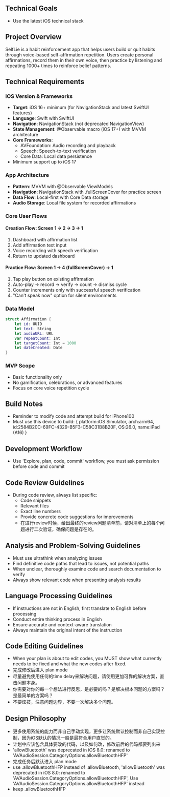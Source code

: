 ## Technical Goals
- Use the latest iOS technical stack

## Project Overview
SelfLie is a habit reinforcement app that helps users build or quit habits through voice-based self-affirmation repetition. Users create personal affirmations, record them in their own voice, then practice by listening and repeating 1000+ times to reinforce belief patterns.

## Technical Requirements

### iOS Version & Frameworks
- **Target**: iOS 16+ minimum (for NavigationStack and latest SwiftUI features)
- **Language**: Swift with SwiftUI
- **Navigation**: NavigationStack (not deprecated NavigationView)
- **State Management**: @Observable macro (iOS 17+) with MVVM architecture
- **Core Frameworks**:
  - AVFoundation: Audio recording and playback
  - Speech: Speech-to-text verification
  - Core Data: Local data persistence
- Minimum support up to iOS 17

### App Architecture
- **Pattern**: MVVM with @Observable ViewModels
- **Navigation**: NavigationStack with .fullScreenCover for practice screen
- **Data Flow**: Local-first with Core Data storage
- **Audio Storage**: Local file system for recorded affirmations

### Core User Flows

#### Creation Flow: Screen 1 → 2 → 3 → 1
1. Dashboard with affirmation list
2. Add affirmation text input
3. Voice recording with speech verification
4. Return to updated dashboard

#### Practice Flow: Screen 1 → 4 (fullScreenCover) → 1
1. Tap play button on existing affirmation
2. Auto-play → record → verify → count → dismiss cycle
3. Counter increments only with successful speech verification
4. "Can't speak now" option for silent environments

### Data Model
```swift
struct Affirmation {
    let id: UUID
    let text: String
    let audioURL: URL
    var repeatCount: Int
    let targetCount: Int = 1000
    let dateCreated: Date
}
```

### MVP Scope
- Basic functionality only
- No gamification, celebrations, or advanced features
- Focus on core voice repetition cycle

## Build Notes
- Reminder to modify code and attempt build for iPhone100
- Must use this device to build:             { platform:iOS Simulator, arch:arm64, id:2584B20C-69FC-4329-B5F3-C58C31B8B20F, OS:26.0, name:iPad (A16) }

## Development Workflow
- Use 'Explore, plan, code, commit' workflow, you must ask permission before code and commit

## Code Review Guidelines
- During code review, always list specific:
  - Code snippets
  - Relevant files
  - Exact line numbers
  - Provide concrete code suggestions for improvements
  - 在进行review时候，给出最终的review问题清单前，请对清单上的每个问题进行二次验证，确保问题是存在的。

## Analysis and Problem-Solving Guidelines
- Must use ultrathink when analyzing issues
- Find definitive code paths that lead to issues, not potential paths
- When unclear, thoroughly examine code and search documentation to verify
- Always show relevant code when presenting analysis results

## Language Processing Guidelines
- If instructions are not in English, first translate to English before processing
- Conduct entire thinking process in English
- Ensure accurate and context-aware translation
- Always maintain the original intent of the instruction

## Code Editing Guidelines
- When your plan is about to edit codes, you MUST show what currently needs to be fixed and what the new codes after fixed.
- 完成修改后进入 plan mode
- 尽量避免使用任何的time delay来解决问题，请使用更加可靠的解决方案，直击问题本身。
- 你需要对你的每一个想法进行反思，是必要的吗？是解决根本问题的方案吗？是最简单的方案吗？
- 不要炫技，注意问题边界，不要一次解决多个问题。

## Design Philosophy
- 更多使用系统的能力而非自己手动实现，更多让系统默认控制而非自己实现控制，因为iOS默认的情况一般是最符合用户直觉的。
- 计划中应该包含具体要改的代码，以及如何改，修改前后的代码都要列出来
- 'allowBluetooth' was deprecated in iOS 8.0: renamed to 'AVAudioSession.CategoryOptions.allowBluetoothHFP'
- 完成任务后默认进入 plan mode
- use .allowBluetoothHFP instead of .allowBluetooth, 'allowBluetooth' was deprecated in iOS 8.0: renamed to 'AVAudioSession.CategoryOptions.allowBluetoothHFP', Use 'AVAudioSession.CategoryOptions.allowBluetoothHFP' instead
- keep .allowBluetoothHFP